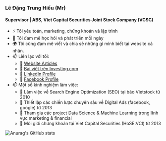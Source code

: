 ### Lê Đặng Trung Hiếu (Mr)
#### Supervisor | ABS, Viet Capital Securities Joint Stock Company (VCSC)
- :zap: Tôi yêu toán, marketing, chứng khoán và lập trình
- 🌱 Tôi đam mê học hỏi và phát triển mỗi ngày
- :earth_africa: Tôi cũng đam mê viết và chia sẻ những gì mình biết tại website cá nhân.
- 📫 Liên lạc với tôi: 
  - 🌿 [Website Articles](http://cafechungkhoan.com/)
  - 🌿 [Bài viết trên Investing.com](https://vn.investing.com/members/contributors/203314015/opinion)
  - 🌿 [LinkedIn Profile](https://www.linkedin.com/in/hi%E1%BA%BFu-l%C3%AA-%C4%91%E1%BA%B7ng-trung-b968014b/)
  - 🌿 [Facebook Profile](https://www.facebook.com/ledangtrunghieu)
- 📫 Một số kinh nghiệm làm việc: 
  - 🌿 Làm việc về Search Engine Optimization (SEO) tại báo Vietstock từ 2010
  - 🌿 Thiết lập các chiến lược chuyên sâu về Digital Ads (facebook, google) từ 2013
  - 🌿 Tham gia các project Data Science & Machine Learning trong lĩnh vực marketing & financial
  - 🌿 Môi giới chứng khoán tại Viet Capital Securities (HoSE:VCI) từ 2013

![Anurag's GitHub stats](https://github-readme-stats.vercel.app/api?username=cafechungkhoan&show_icons=true&theme=radical)
